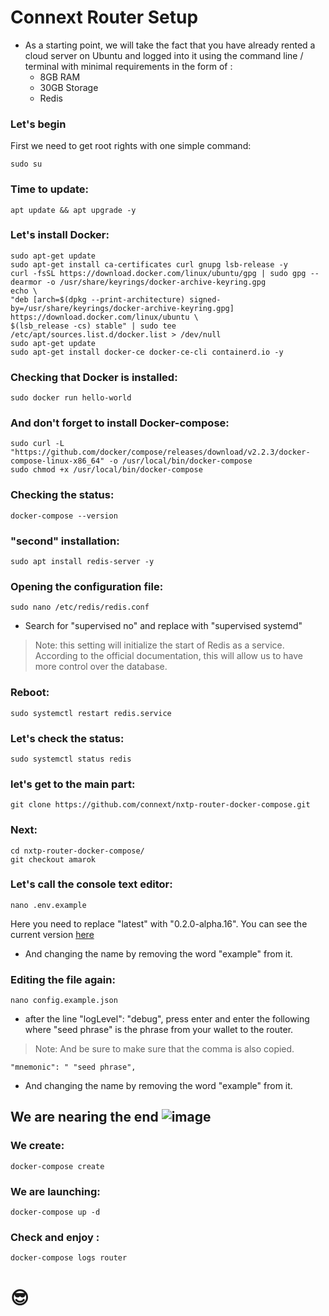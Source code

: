 # Connext Router Setup
   - As a starting point, we will take the fact that you have already rented a cloud server on Ubuntu and logged into it using the command line / terminal with minimal requirements in the form of :
      - 8GB RAM
      - 30GB Storage
      - Redis
### Let's begin

First we need to get root rights with one simple command:
  
    sudo su
  
### Time to update:
   
    apt update && apt upgrade -y
 
### Let's install Docker:
     
    sudo apt-get update
    sudo apt-get install ca-certificates curl gnupg lsb-release -y
    curl -fsSL https://download.docker.com/linux/ubuntu/gpg | sudo gpg --dearmor -o /usr/share/keyrings/docker-archive-keyring.gpg
    echo \
    "deb [arch=$(dpkg --print-architecture) signed-by=/usr/share/keyrings/docker-archive-keyring.gpg] https://download.docker.com/linux/ubuntu \
    $(lsb_release -cs) stable" | sudo tee /etc/apt/sources.list.d/docker.list > /dev/null
    sudo apt-get update
    sudo apt-get install docker-ce docker-ce-cli containerd.io -y
### Checking that Docker is installed:

    sudo docker run hello-world
    
### And don't forget to install Docker-compose:
 
    sudo curl -L "https://github.com/docker/compose/releases/download/v2.2.3/docker-compose-linux-x86_64" -o /usr/local/bin/docker-compose
    sudo chmod +x /usr/local/bin/docker-compose
    
 ### Checking the status:
 
    docker-compose --version

### "second" installation:

    sudo apt install redis-server -y

### Opening the configuration file:
    
    sudo nano /etc/redis/redis.conf
   
   - Search for "supervised no" and replace with "supervised systemd"
 > Note: this setting will initialize the start of Redis as a service. According to the official documentation, this will allow us to have more control over the    database.
 
### Reboot:

    sudo systemctl restart redis.service
     
### Let's check the status:
     
    sudo systemctl status redis
 
### let's get to the main part:
    
    git clone https://github.com/connext/nxtp-router-docker-compose.git
    
### Next:
    cd nxtp-router-docker-compose/
    git checkout amarok
    
### Let's call the console text editor:

    nano .env.example
 
 Here you need to replace "latest" with "0.2.0-alpha.16". You can see the current version [here](https://github.com/connext/nxtp/releases "https://github.com/connext/nxtp/releases")
   - And changing the name by removing the word "example" from it.

### Editing the file again:

    nano config.example.json


-   after the line "logLevel": "debug", press enter and enter the following  where "seed phrase" is the phrase from your wallet to the router. 
> Note:  And be sure to make sure that the comma is also copied.
 
    "mnemonic": " "seed phrase",
    
  - And changing the name by removing the word "example" from it.

## We are nearing the end ![image](https://user-images.githubusercontent.com/105949403/169635164-70fc9d5e-44c9-4bb5-8d06-af2a0c6b4a5a.png)

### We create:

    docker-compose create
    
### We are launching:
    docker-compose up -d
    
###  Check and enjoy 	:

    docker-compose logs router
# :sunglasses:    
